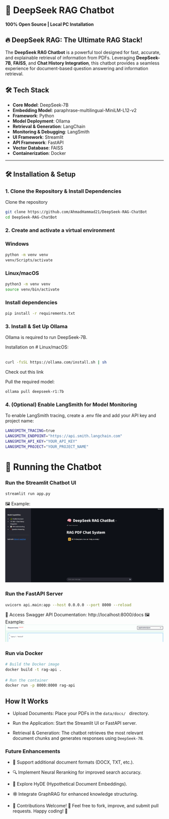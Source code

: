 # 🚀 DeepSeek RAG Chatbot
**100% Open Source | Local PC Installation**

## 🔥 DeepSeek RAG: The Ultimate RAG Stack!

The **DeepSeek RAG Chatbot** is a powerful tool designed for fast, accurate, and explainable retrieval of information from PDFs. Leveraging **DeepSeek-7B**, **FAISS**, and **Chat History Integration**, this chatbot provides a seamless experience for document-based question answering and information retrieval.

## 🛠️ Tech Stack

- **Core Model**: DeepSeek-7B
- **Embedding Model**: paraphrase-multilingual-MiniLM-L12-v2
- **Framework**: Python
- **Model Deployment**: Ollama
- **Retrieval & Generation**: LangChain
- **Monitoring & Debugging**: LangSmith
- **UI Framework**: Streamlit
- **API Framework**: FastAPI
- **Vector Database**: FAISS
- **Containerization**: Docker
---

## 🛠️ Installation & Setup

### 1. Clone the Repository & Install Dependencies
Clone the repository
```bash
git clone https://github.com/AhmadHammad21/DeepSeek-RAG-ChatBot
cd DeepSeek-RAG-ChatBot
```

### 2. Create and activate a virtual environment
### Windows
```bash
python -m venv venv
venv/Scripts/activate
```

### Linux/macOS
```bash
python3 -m venv venv
source venv/bin/activate
```

### Install dependencies
```bash
pip install -r requirements.txt
```

### 3. Install & Set Up Ollama
Ollama is required to run DeepSeek-7B.

Installation on # Linux/macOS:
```bash

curl -fsSL https://ollama.com/install.sh | sh

```
Check out this link

Pull the required model:
```bash
ollama pull deepseek-r1:7b
```

### 4. (Optional) Enable LangSmith for Model Monitoring

To enable LangSmith tracing, create a .env file and add your API key and project name:
```bash
LANGSMITH_TRACING=true
LANGSMITH_ENDPOINT="https://api.smith.langchain.com"
LANGSMITH_API_KEY="YOUR_API_KEY"
LANGSMITH_PROJECT="YOUR_PROJECT_NAME"
```

# 🚀 Running the Chatbot

### Run the Streamlit Chatbot UI
```bash
streamlit run app.py
```
🖼️ Example:
![Streamlit UI Screenshot](images/streamlit.png)


### Run the FastAPI Server
```bash
uvicorn api.main:app --host 0.0.0.0 --port 8000 --reload
```
📌 Access Swagger API Documentation: http://localhost:8000/docs
🖼️ Example:
![Swagger UI Screenshot](images/swagger.png)


### Run via Docker
```bash
# Build the Docker image
docker build -t rag-api .

# Run the container
docker run -p 8000:8000 rag-api
```

## How It Works

- Upload Documents: Place your PDFs in the `data/docs/ ` directory.

- Run the Application: Start the Streamlit UI or FastAPI server.

- Retrieval & Generation: The chatbot retrieves the most relevant document chunks and generates responses using `DeepSeek-7B`.

### Future Enhancements

- 📂 Support additional document formats (DOCX, TXT, etc.).

- 🔍 Implement Neural Reranking for improved search accuracy.

- 🤖 Explore HyDE (Hypothetical Document Embeddings).

- 🕸️ Integrate GraphRAG for enhanced knowledge structuring.

- 📌 Contributions Welcome! 🚀 Feel free to fork, improve, and submit pull requests. Happy coding! 🎯